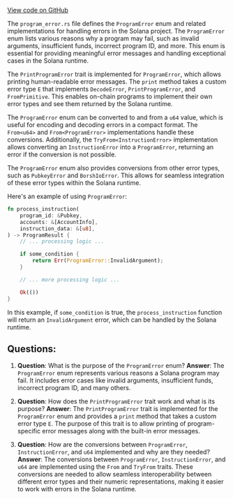 [View code on GitHub](https://github.com/solana-labs/solana/blob/master/sdk/program/src/program_error.rs)

The `program_error.rs` file defines the `ProgramError` enum and related implementations for handling errors in the Solana project. The `ProgramError` enum lists various reasons why a program may fail, such as invalid arguments, insufficient funds, incorrect program ID, and more. This enum is essential for providing meaningful error messages and handling exceptional cases in the Solana runtime.

The `PrintProgramError` trait is implemented for `ProgramError`, which allows printing human-readable error messages. The `print` method takes a custom error type `E` that implements `DecodeError`, `PrintProgramError`, and `FromPrimitive`. This enables on-chain programs to implement their own error types and see them returned by the Solana runtime.

The `ProgramError` enum can be converted to and from a `u64` value, which is useful for encoding and decoding errors in a compact format. The `From<u64>` and `From<ProgramError>` implementations handle these conversions. Additionally, the `TryFrom<InstructionError>` implementation allows converting an `InstructionError` into a `ProgramError`, returning an error if the conversion is not possible.

The `ProgramError` enum also provides conversions from other error types, such as `PubkeyError` and `BorshIoError`. This allows for seamless integration of these error types within the Solana runtime.

Here's an example of using `ProgramError`:

```rust
fn process_instruction(
    program_id: &Pubkey,
    accounts: &[AccountInfo],
    instruction_data: &[u8],
) -> ProgramResult {
    // ... processing logic ...

    if some_condition {
        return Err(ProgramError::InvalidArgument);
    }

    // ... more processing logic ...

    Ok(())
}
```

In this example, if `some_condition` is true, the `process_instruction` function will return an `InvalidArgument` error, which can be handled by the Solana runtime.
## Questions: 
 1. **Question**: What is the purpose of the `ProgramError` enum?
   **Answer**: The `ProgramError` enum represents various reasons a Solana program may fail. It includes error cases like invalid arguments, insufficient funds, incorrect program ID, and many others.

2. **Question**: How does the `PrintProgramError` trait work and what is its purpose?
   **Answer**: The `PrintProgramError` trait is implemented for the `ProgramError` enum and provides a `print` method that takes a custom error type `E`. The purpose of this trait is to allow printing of program-specific error messages along with the built-in error messages.

3. **Question**: How are the conversions between `ProgramError`, `InstructionError`, and `u64` implemented and why are they needed?
   **Answer**: The conversions between `ProgramError`, `InstructionError`, and `u64` are implemented using the `From` and `TryFrom` traits. These conversions are needed to allow seamless interoperability between different error types and their numeric representations, making it easier to work with errors in the Solana runtime.